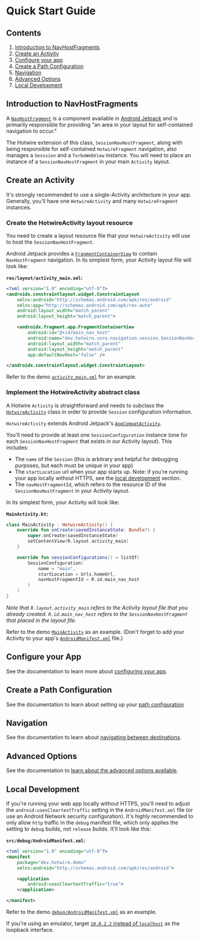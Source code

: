 # Quick Start Guide

## Contents

1. [Introduction to NavHostFragments](#introduction-to-navhostfragments)
1. [Create an Activity](#create-an-activity)
1. [Configure your app](#configure-your-app)
1. [Create a Path Configuration](#create-a-path-configuration)
1. [Navigation](#navigation)
1. [Advanced Options](#advanced-options)
2. [Local Development](#local-development)

## Introduction to NavHostFragments

A [`NavHostFragment`](https://developer.android.com/reference/androidx/navigation/fragment/NavHostFragment) is a component available in [Android Jetpack](https://developer.android.com/jetpack) and is primarily responsible for providing "an area in your layout for self-contained navigation to occur."

The Hotwire extension of this class, `SessionNavHostFragment`, along with being responsible for self-contained `HotwireFragment` navigation, also manages a `Sesssion` and a `TurboWebView` instance. You will need to place an instance of a `SessionNavHostFragment` in your main `Activity` layout.

## Create an Activity

It's strongly recommended to use a single-Activity architecture in your app. Generally, you'll have one `HotwireActivity` and many `HotwireFragment` instances.

### Create the HotwireActivity layout resource

You need to create a layout resource file that your `HotwireActivity` will use to host the `SessionNavHostFragment`.

Android Jetpack provides a [`FragmentContainerView`](https://developer.android.com/reference/androidx/fragment/app/FragmentContainerView) to contain `NavHostFragment` navigation. In its simplest form, your Activity layout file will look like:

**`res/layout/activity_main.xml`:**
```xml
<?xml version="1.0" encoding="utf-8"?>
<androidx.constraintlayout.widget.ConstraintLayout
    xmlns:android="http://schemas.android.com/apk/res/android"
    xmlns:app="http://schemas.android.com/apk/res-auto"
    android:layout_width="match_parent"
    android:layout_height="match_parent">

    <androidx.fragment.app.FragmentContainerView
        android:id="@+id/main_nav_host"
        android:name="dev.hotwire.core.navigation.session.SessionNavHostFragment"
        android:layout_width="match_parent"
        android:layout_height="match_parent"
        app:defaultNavHost="false" />

</androidx.constraintlayout.widget.ConstraintLayout>
```

Refer to the demo [`activity_main.xml`](../demo/src/main/res/layout/activity_main.xml) for an example.

### Implement the HotwireActivity abstract class

A Hotwire `Activity` is straightforward and needs to subclass the [`HotwireActivity`](../core/src/main/kotlin/dev/hotwire/core/turbo/activities/HotwireActivity.kt) class in order to provide `Session` configuration information.

`HotwireActivity` extends Android Jetpack's [`AppCompatActivity`](https://developer.android.com/reference/androidx/appcompat/app/AppCompatActivity). 

You'll need to provide at least one `SessionConfiguration` instance (one for each `SessionNavHostFragment` that exists in our Activity layout). This includes:
- The `name` of the `Session` (this is arbitrary and helpful for debugging purposes, but each must be unique in your app)
- The `startLocation` url when your app starts up. Note: if you're running your app locally without HTTPS, see the [local development](#local-development) section.
- The `navHostFragmentId`, which refers to the resource ID of the `SessionNavHostFragment` in your Activity layout.

In its simplest form, your Activity will look like:

**`MainActivity.kt`:**
```kotlin
class MainActivity : HotwireActivity() {
    override fun onCreate(savedInstanceState: Bundle?) {
        super.onCreate(savedInstanceState)
        setContentView(R.layout.activity_main)
    }

    override fun sessionConfigurations() = listOf(
        SessionConfiguration(
            name = "main",
            startLocation = Urls.homeUrl,
            navHostFragmentId = R.id.main_nav_host
        )
    )
}
```

_Note that `R.layout.activity_main` refers to the Activity layout file that you already created. `R.id.main_nav_host` refers to the `SessionNavHostFragment` that placed in the layout file._

Refer to the demo [`MainActivity`](../demo/src/main/kotlin/dev/hotwire/demo/main/MainActivity.kt) as an example. (Don't forget to add your Activity to your app's [`AndroidManifest.xml`](../demo/src/main/AndroidManifest.xml) file.)

## Configure your App

See the documentation to learn more about [configuring your app](CONFIGURE-APP.md).

## Create a Path Configuration

See the documentation to learn about setting up your [path configuration](PATH-CONFIGURATION.md)

## Navigation

See the documentation to learn about [navigating between destinations](NAVIGATION.md).

## Advanced Options

See the documentation to [learn about the advanced options available](ADVANCED-OPTIONS.md).

## Local Development

If you're running your web app locally without HTTPS, you'll need to adjust the `android:usesCleartextTraffic` setting in the `AndroidManifest.xml` file (or use an Android Network security configuration). It's highly recommended to only allow `http` traffic in the `debug` manifest file, which only applies the setting to `debug` builds, not `release` builds. It'll look like this:

**`src/debug/AndroidManifest.xml`:**
```xml
<?xml version="1.0" encoding="utf-8"?>
<manifest
    package="dev.hotwire.demo"
    xmlns:android="http://schemas.android.com/apk/res/android">

    <application
        android:usesCleartextTraffic="true">
    </application>

</manifest>
```

Refer to the demo [`debug/AndroidManifest.xml`](../demo/src/debug/AndroidManifest.xml) as an example.

If you're using an emulator, target [`10.0.2.2` instead of `localhost`](https://developer.android.com/studio/run/emulator-networking) as the loopback interface.
